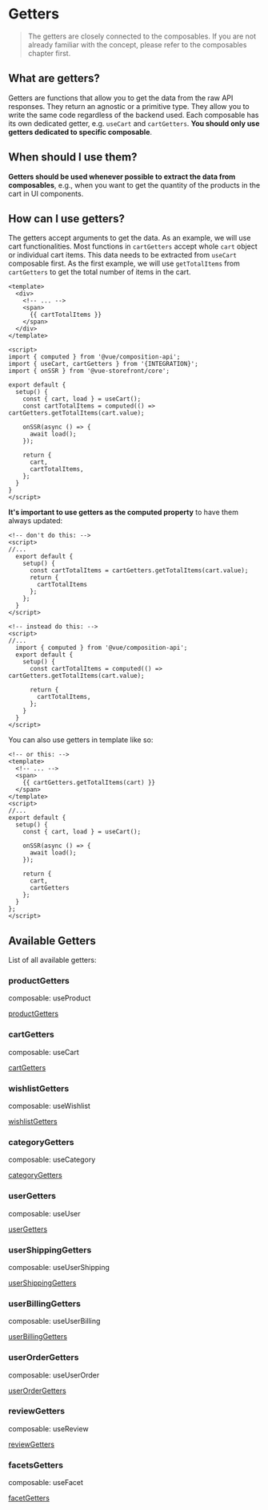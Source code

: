 # Getters

> The getters are closely connected to the composables. If you are not already familiar with the concept, please refer to the composables chapter first.

## What are getters?

Getters are functions that allow you to get the data from the raw API responses. They return an agnostic or a primitive type. They allow you to write the same code regardless of the backend used.
Each composable has its own dedicated getter, e.g. `useCart` and `cartGetters`. **You should only use getters dedicated to specific composable**.

## When should I use them?

**Getters should be used whenever possible to extract the data from composables**, e.g., when you want to get the quantity of the products in the cart in UI components.

## How can I use getters?

The getters accept arguments to get the data. As an example, we will use cart functionalities.
Most functions in `cartGetters` accept whole `cart` object or individual cart items. This data needs to be extracted from `useCart` composable first.
As the first example, we will use `getTotalItems` from `cartGetters` to get the total number of items in the cart.

```vue
<template>
  <div>
    <!-- ... -->
    <span>
      {{ cartTotalItems }}
    </span>
  </div>
</template>

<script>
import { computed } from '@vue/composition-api';
import { useCart, cartGetters } from '{INTEGRATION}';
import { onSSR } from '@vue-storefront/core';

export default {
  setup() {
    const { cart, load } = useCart();
    const cartTotalItems = computed(() => cartGetters.getTotalItems(cart.value);

    onSSR(async () => {
      await load();
    });

    return {
      cart,
      cartTotalItems,
    };
  }
}
</script>
```

**It's important to use getters as the computed property** to have them always updated:

```vue
<!-- don't do this: -->
<script>
//...
  export default {
    setup() {
      const cartTotalItems = cartGetters.getTotalItems(cart.value);
      return {
        cartTotalItems
      };
    };
  }
</script>
```

```vue
<!-- instead do this: -->
<script>
//...
  import { computed } from '@vue/composition-api';
  export default {
    setup() {
      const cartTotalItems = computed(() => cartGetters.getTotalItems(cart.value);

      return {
        cartTotalItems,
      };
    }
  }
</script>
```

You can also use getters in template like so:

```vue
<!-- or this: -->
<template>
  <!-- ... -->
  <span>
    {{ cartGetters.getTotalItems(cart) }}
  </span>
</template>
<script>
//...
export default {
  setup() {
    const { cart, load } = useCart();

    onSSR(async () => {
      await load();
    });

    return {
      cart,
      cartGetters
    };
  }
};
</script>
```

## Available Getters

List of all available getters:

### productGetters

composable: useProduct

[productGetters](#)

### cartGetters

composable: useCart

[cartGetters](#)

### wishlistGetters

composable: useWishlist

[wishlistGetters](#)

### categoryGetters

composable: useCategory

[categoryGetters](#)

### userGetters

composable: useUser

[userGetters](#)

### userShippingGetters

composable: useUserShipping

[userShippingGetters](#)

### userBillingGetters

composable: useUserBilling

[userBillingGetters](#)

### userOrderGetters

composable: useUserOrder

[userOrderGetters](#)

### reviewGetters

composable: useReview

[reviewGetters](#)

### facetsGetters

composable: useFacet

[facetGetters](#)
